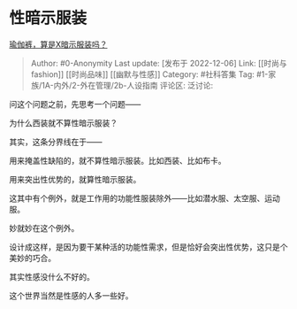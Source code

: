 # 性暗示服装
[瑜伽裤，算是X暗示服装吗？](https://www.zhihu.com/question/551600375/answer/2789581052)

> Author: #0-Anonymity
> Last update: [发布于 2022-12-06]
> Link: [[时尚与fashion]] [[时尚品味]] [[幽默与性感]]
> Category: #社科答集
> Tag: #1-家族/1A-内外/2-外在管理/2b-人设指南
> 评论区:
> 泛讨论:

问这个问题之前，先思考一个问题——

为什么西装就不算性暗示服装？

其实，这条分界线在于——

用来掩盖性缺陷的，就不算性暗示服装。比如西装、比如布卡。

用来突出性优势的，就算性暗示服装。

这其中有个例外，就是工作用的功能性服装除外——比如潜水服、太空服、运动服。

妙就妙在这个例外。

设计成这样，是因为要干某种活的功能性需求，但是恰好会突出性优势，这只是个美妙的巧合。

其实性感没什么不好的。

这个世界当然是性感的人多一些好。
